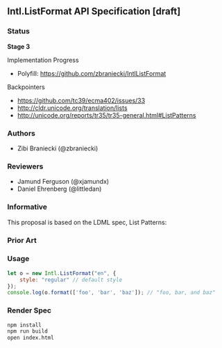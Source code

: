 ## Intl.ListFormat API Specification [draft]

### Status

__Stage 3__

Implementation Progress

 * Polyfill: https://github.com/zbraniecki/IntlListFormat

Backpointers

* https://github.com/tc39/ecma402/issues/33
* http://cldr.unicode.org/translation/lists
* http://unicode.org/reports/tr35/tr35-general.html#ListPatterns

### Authors

 * Zibi Braniecki (@zbraniecki)

### Reviewers

 * Jamund Ferguson (@xjamundx)
 * Daniel Ehrenberg (@littledan)

### Informative

This proposal is based on the LDML spec, List Patterns:


### Prior Art


### Usage

```javascript
let o = new Intl.ListFormat("en", {
    style: "regular" // default style
});
console.log(o.format(['foo', 'bar', 'baz']); // "foo, bar, and baz"
```

### Render Spec

```bash
npm install
npm run build
open index.html
```
